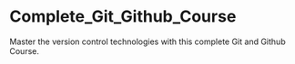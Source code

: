 # Complete_Git_Github_Course
Master the version control technologies with this complete Git and Github Course.
